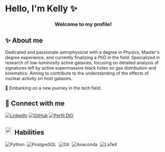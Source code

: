 # Hello, I'm Kelly ✨

<center>  

### Welcome to my profile!  

</center>


## ✨ About me

Dedicated and passionate astrophysicist with a degree in Physics, Master's degree experience, and currently finalizing a PhD in the field. Specialized in research of low-luminosity active galaxies, focusing on detailed analysis of signatures left by active supermassive black holes on gas distribution and kinematics. Aiming to contribute to the understanding of the effects of nuclear activity on host galaxies.

🚀 Embarking on a new journey in the tech field.



## 🔗  Connect with me

[![LinkedIn](https://img.shields.io/badge/LinkedIn-000?style=for-the-badge&logo=linkedin&logoColor=0E76A8)](https://www.linkedin.com/in/kellyheckler/)
[![GitHub](https://img.shields.io/badge/GitHub-000?style=for-the-badge&logo=github&logoColor=fff)](https://github.com/kefrankk)
[![Perfil DIO](https://img.shields.io/badge/-Meu%20Perfil%20na%20DIO-0D1117?style=for-the-badge)](https://www.dio.me/users/ke_heckler95)



## <img src="https://media2.giphy.com/media/QssGEmpkyEOhBCb7e1/giphy.gif?cid=ecf05e47a0n3gi1bfqntqmob8g9aid1oyj2wr3ds3mg700bl&amp;rid=giphy.gif" width="25px">  Habilities

![Python](https://img.shields.io/badge/Python-0D1117?style=for-the-badge&logo=python)&nbsp;
![PostgreSQL](https://img.shields.io/badge/PostgreSQL-000?style=for-the-badge&logo=postgresql&labelColor=0D1117)&nbsp;
![Git](https://img.shields.io/badge/-Git-0D1117?style=for-the-badge&logo=git&labelColor=0D1117)&nbsp;
![Anaconda](https://img.shields.io/badge/Anaconda-0D1117.svg?style=for-the-badge&logo=anaconda&logoColor=white)&nbsp;
![LaTeX](https://img.shields.io/badge/latex-0D1117.svg?style=for-the-badge&logo=latex&logoColor=white)



